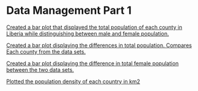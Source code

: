 # Data Management Part 1

[Created a bar plot that displayed the total population of each county in Liberia while distinguishing between male and female population.](population_gender.png)

[Created a bar plot displaying the differences in total population. Compares Each county from the data sets.](population_total_dif.pdf)

[Created a bar plot displaying the difference in total female population between the two data sets.](female_pop.pdf)

[Plotted the population density of each country in km2](population_density.png)


